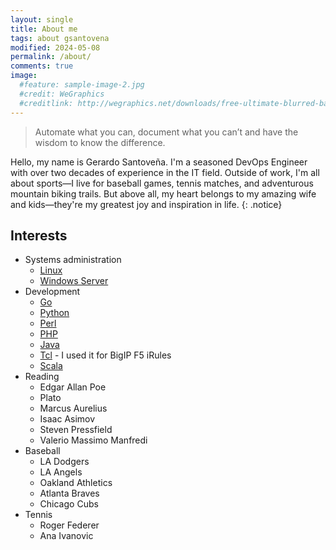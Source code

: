 ```yaml
---
layout: single
title: About me
tags: about gsantovena
modified: 2024-05-08
permalink: /about/
comments: true
image:
  #feature: sample-image-2.jpg
  #credit: WeGraphics
  #creditlink: http://wegraphics.net/downloads/free-ultimate-blurred-background-pack/
---
```


> Automate what you can, document what you can&rsquo;t and have the wisdom to know the difference.

Hello, my name is Gerardo Santoveña. I'm a seasoned DevOps Engineer with over two decades of experience in the IT field. Outside of work, I'm all about sports—I live for baseball games, tennis matches, and adventurous mountain biking trails. But above all, my heart belongs to my amazing wife and kids—they're my greatest joy and inspiration in life.
{: .notice}

## Interests

* Systems administration
    * [Linux](http://www.linuxfoundation.org/)
    * [Windows Server](http://blogs.technet.com/b/windowsserver/)
* Development
    * [Go](https://golang.org/)
    * [Python](https://www.python.org/)
    * [Perl](https://www.perl.org/)
    * [PHP](http://php.net/)
    * [Java](http://www.java.com/en/)
    * [Tcl](https://www.tcl.tk/) - I used it for BigIP F5 iRules
    * [Scala](http://scala-lang.org/)
* Reading
    * Edgar Allan Poe
    * Plato
    * Marcus Aurelius
    * Isaac Asimov
    * Steven Pressfield
    * Valerio Massimo Manfredi
* Baseball
    * LA Dodgers
    * LA Angels
    * Oakland Athletics
    * Atlanta Braves
    * Chicago Cubs
* Tennis
    * Roger Federer
    * Ana Ivanovic

